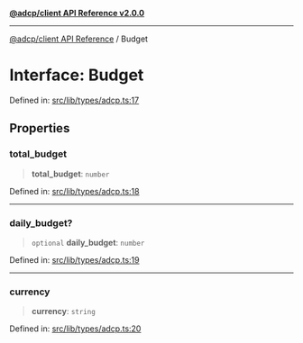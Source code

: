 [**@adcp/client API Reference v2.0.0**](../README.md)

***

[@adcp/client API Reference](../README.md) / Budget

# Interface: Budget

Defined in: [src/lib/types/adcp.ts:17](https://github.com/adcontextprotocol/adcp-client/blob/9ed0be764adbd110916d257101c95a577b3f15c8/src/lib/types/adcp.ts#L17)

## Properties

### total\_budget

> **total\_budget**: `number`

Defined in: [src/lib/types/adcp.ts:18](https://github.com/adcontextprotocol/adcp-client/blob/9ed0be764adbd110916d257101c95a577b3f15c8/src/lib/types/adcp.ts#L18)

***

### daily\_budget?

> `optional` **daily\_budget**: `number`

Defined in: [src/lib/types/adcp.ts:19](https://github.com/adcontextprotocol/adcp-client/blob/9ed0be764adbd110916d257101c95a577b3f15c8/src/lib/types/adcp.ts#L19)

***

### currency

> **currency**: `string`

Defined in: [src/lib/types/adcp.ts:20](https://github.com/adcontextprotocol/adcp-client/blob/9ed0be764adbd110916d257101c95a577b3f15c8/src/lib/types/adcp.ts#L20)
